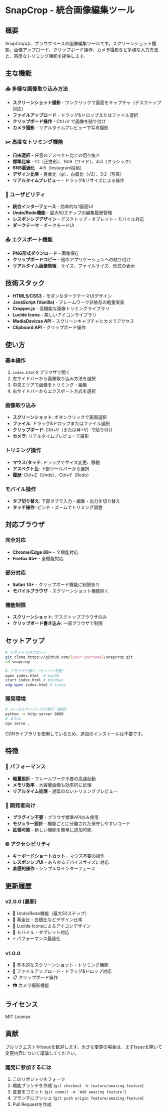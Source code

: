 # SnapCrop - 統合画像編集ツール

## 概要

SnapCropは、ブラウザベースの画像編集ツールです。スクリーンショット撮影、画像アップロード、クリップボード操作、カメラ撮影など多様な入力方法と、高度なトリミング機能を提供します。

## 主な機能

### 📥 多様な画像取り込み方法
- **スクリーンショット撮影** - ワンクリックで画面をキャプチャ（デスクトップ対応）
- **ファイルアップロード** - ドラッグ&ドロップまたはファイル選択
- **クリップボード操作** - Ctrl+V で画像を貼り付け
- **カメラ撮影** - リアルタイムプレビューで写真撮影

### ✂️ 高度なトリミング機能
- **自由選択** - 任意のアスペクト比での切り抜き
- **標準比率** - 1:1（正方形）、16:9（ワイド）、4:3（クラシック）
- **SNS最適化** - 4:5（Instagram投稿）
- **デザイン比率** - 黄金比（φ）、白銀比（√2）、3:2（写真）
- **リアルタイムプレビュー** - ドラッグ&リサイズによる操作

### 🎨 ユーザビリティ
- **統合インターフェース** - 効率的な1画面UI
- **Undo/Redo機能** - 最大50ステップの編集履歴管理
- **レスポンシブデザイン** - デスクトップ・タブレット・モバイル対応
- **ダークテーマ** - ダークモードUI

### 📤 エクスポート機能
- **PNG形式ダウンロード** - 画像保存
- **クリップボードコピー** - 他のアプリケーションへの貼り付け
- **リアルタイム画像情報** - サイズ、ファイルサイズ、形式の表示

## 技術スタック

- **HTML5/CSS3** - モダンなダークテーマUIデザイン
- **JavaScript (Vanilla)** - フレームワーク非依存の軽量実装
- **Cropper.js** - 高機能な画像トリミングライブラリ
- **Lucide Icons** - 美しいアイコンライブラリ
- **MediaDevices API** - スクリーンキャプチャとカメラアクセス
- **Clipboard API** - クリップボード操作

## 使い方

### 基本操作
1. `index.html`をブラウザで開く
2. 左サイドバーから画像取り込み方法を選択
3. 中央エリアで画像をトリミング・編集
4. 右サイドバーからエクスポート方式を選択

### 画像取り込み
- **スクリーンショット**: ボタンクリックで画面選択
- **ファイル**: ドラッグ&ドロップまたはファイル選択
- **クリップボード**: Ctrl+V（または⌘+V）で貼り付け
- **カメラ**: リアルタイムプレビューで撮影

### トリミング操作
- **マウス/タッチ**: ドラッグでサイズ変更、移動
- **アスペクト比**: 下部ツールバーから選択
- **履歴**: Ctrl+Z（Undo）、Ctrl+Y（Redo）

### モバイル操作
- **タブ切り替え**: 下部タブで入力・編集・出力を切り替え
- **タッチ操作**: ピンチ・ズームでトリミング調整

## 対応ブラウザ

### 完全対応
- **Chrome/Edge 88+** - 全機能対応
- **Firefox 85+** - 全機能対応

### 部分対応
- **Safari 14+** - クリップボード機能に制限あり
- **モバイルブラウザ** - スクリーンショット機能除く

### 機能制限
- **スクリーンショット**: デスクトップブラウザのみ
- **クリップボード書き込み**: 一部ブラウザで制限

## セットアップ

```bash
# リポジトリのクローン
git clone https://github.com/[your-username]/snapcrop.git
cd snapcrop

# ブラウザで開く（サーバー不要）
open index.html  # macOS
start index.html # Windows
xdg-open index.html # Linux
```

### 開発環境
```bash
# ローカルサーバーでの実行（推奨）
python -m http.server 8000
# または
npx serve .
```

CDNライブラリを使用しているため、追加のインストールは不要です。

## 特徴

### 🚀 パフォーマンス
- **軽量設計** - フレームワーク不要の高速起動
- **メモリ効率** - 大容量画像も効率的に処理
- **リアルタイム処理** - 遅延のないトリミングプレビュー

### 🔧 開発者向け
- **プラグイン不要** - ブラウザ標準APIのみ使用
- **モジュラー設計** - 機能ごとに分離された保守しやすいコード
- **拡張可能** - 新しい機能を簡単に追加可能

### 🌐 アクセシビリティ
- **キーボードショートカット** - マウス不要の操作
- **レスポンシブUI** - あらゆるデバイスサイズに対応
- **直感的操作** - シンプルなインターフェース

## 更新履歴

### v2.0.0 (最新)
- 🔄 Undo/Redo機能（最大50ステップ）
- 📐 黄金比・白銀比などデザイン比率
- 🎯 Lucide Iconsによるアイコンデザイン
- 📱 モバイル・タブレット対応
- ⚡ パフォーマンス最適化

### v1.0.0
- 📸 基本的なスクリーンショット・トリミング機能
- 📂 ファイルアップロード・ドラッグ&ドロップ対応
- 📋 クリップボード操作
- 📷 カメラ撮影機能

## ライセンス

MIT License

## 貢献

プルリクエストやIssueを歓迎します。大きな変更の場合は、まずIssueを開いて変更内容について議論してください。

### 開発に参加するには
1. このリポジトリをフォーク
2. 機能ブランチを作成 (`git checkout -b feature/amazing-feature`)
3. 変更をコミット (`git commit -m 'Add amazing feature'`)
4. ブランチにプッシュ (`git push origin feature/amazing-feature`)
5. Pull Requestを作成